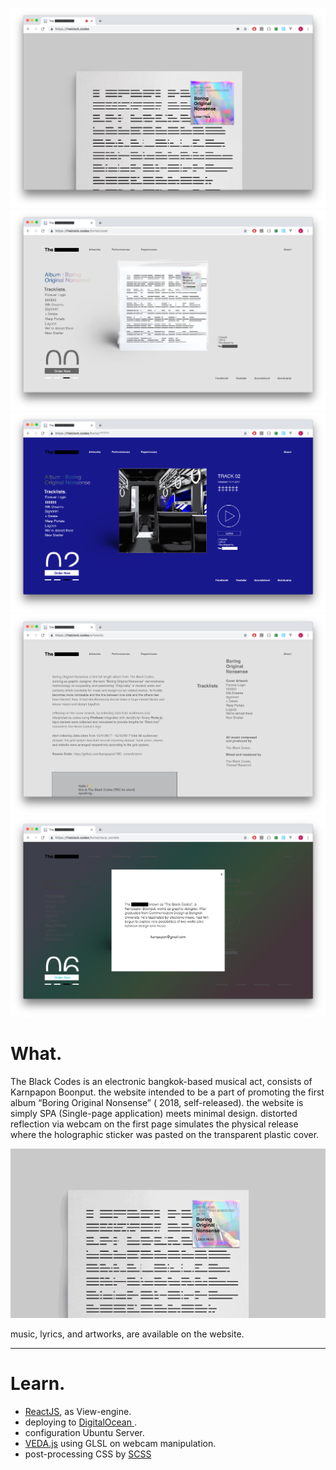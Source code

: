 ![home](../../assets/images/the-black-codes-web/03.png)
![home](../../assets/images/the-black-codes-web/02.png)
![home](../../assets/images/the-black-codes-web/01.png)
![home](../../assets/images/the-black-codes-web/04.png)
![home](../../assets/images/the-black-codes-web/05.png)



# What.

The Black Codes is an electronic bangkok-based musical act, consists of Karnpapon Boonput. 
the website intended to be a part of promoting the first album “Boring Original Nonsense” ( 2018, self-released).
the website is simply SPA (Single-page application) meets minimal design.
distorted reflection via webcam on the first page simulates the physical release where the holographic sticker was pasted on the transparent plastic cover.

![home](../../assets/images/the-black-codes-web/08.gif)

music, lyrics, and artworks, are available on the website.

------

# Learn.

- [ReactJS](https://reactjs.org/), as View-engine.
- deploying to [ DigitalOcean ](https://www.digitalocean.com/).
- configuration Ubuntu Server.
- [VEDA.js](https://veda.gl/vedajs/) using GLSL on webcam manipulation.
- post-processing CSS by [SCSS](https://sass-lang.com/)
